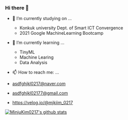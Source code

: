 ### Hi there 👋

- 🔭 I’m currently studying on ...
  - Konkuk university Dept. of Smart ICT Convergence
  - 2021 Google MachineLearning Bootcamp
  
- 🌱 I’m currently learning ...
  - TinyML
  - Machine Learing
  - Data Analysis
  
 - 📫 How to reach me: ...
  - asdfghjkl0217@naver.com
  - asdfghjkl02177@gmail.com
  - https://velog.io/@mjkiim_0217

[![MinjuKim0217's github stats](https://github-readme-stats.vercel.app/api?username=MinjuKim0217)](https://github.com/anuraghazra/github-readme-stats)

<!--
**MinjuKim0217/MinjuKim0217** is a ✨ _special_ ✨ repository because its `README.md` (this file) appears on your GitHub profile.

Here are some ideas to get you started:


- 🔭 I’m currently working on ...
- 🌱 I’m currently learning ...
- 👯 I’m looking to collaborate on ...
- 🤔 I’m looking for help with ...
- 💬 Ask me about ...
- 📫 How to reach me: ...
- 😄 Pronouns: ...
- ⚡ Fun fact: ...
-->
